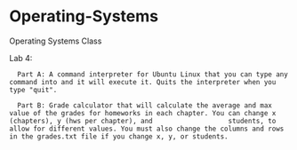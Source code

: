 # Operating-Systems
Operating Systems Class

Lab 4: 
       
      Part A: A command interpreter for Ubuntu Linux that you can type any command into and it will execute it. Quits the interpreter when you type "quit".
      
      Part B: Grade calculator that will calculate the average and max value of the grades for homeworks in each chapter. You can change x (chapters), y (hws per chapter), and                   students, to allow for different values. You must also change the columns and rows in the grades.txt file if you change x, y, or students. 
